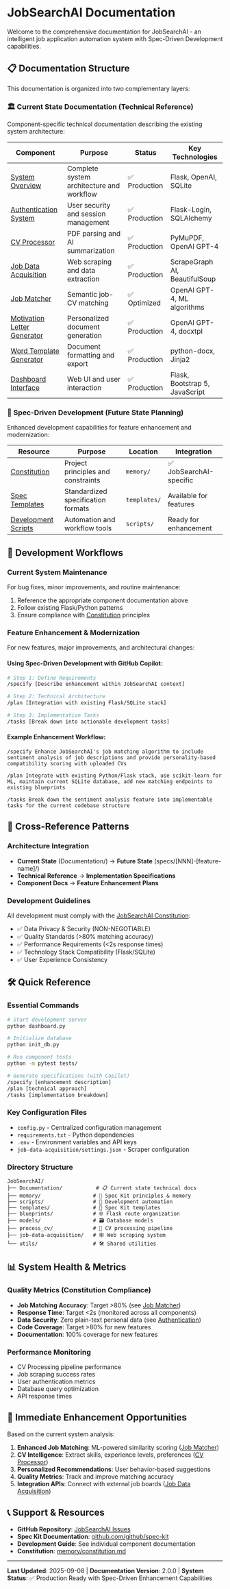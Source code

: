 # JobSearchAI Documentation

Welcome to the comprehensive documentation for JobSearchAI - an intelligent job application automation system with Spec-Driven Development capabilities.

## 📋 Documentation Structure

This documentation is organized into two complementary layers:

### 🏛️ Current State Documentation (Technical Reference)
Component-specific technical documentation describing the existing system architecture:

| Component | Purpose | Status | Key Technologies |
|-----------|---------|---------|------------------|
| [System Overview](System.md) | Complete system architecture and workflow | ✅ Production | Flask, OpenAI, SQLite |
| [Authentication System](Authentication_System.md) | User security and session management | ✅ Production | Flask-Login, SQLAlchemy |
| [CV Processor](CV_Processor.md) | PDF parsing and AI summarization | ✅ Production | PyMuPDF, OpenAI GPT-4 |
| [Job Data Acquisition](Job_Data_Acquisition.md) | Web scraping and data extraction | ✅ Production | ScrapeGraph AI, BeautifulSoup |
| [Job Matcher](Job_Matcher.md) | Semantic job-CV matching | ✅ Optimized | OpenAI GPT-4, ML algorithms |
| [Motivation Letter Generator](Motivation_Letter_Generator.md) | Personalized document generation | ✅ Production | OpenAI GPT-4, docxtpl |
| [Word Template Generator](Word_Template_Generator.md) | Document formatting and export | ✅ Production | python-docx, Jinja2 |
| [Dashboard Interface](Dashboard.md) | Web UI and user interaction | ✅ Production | Flask, Bootstrap 5, JavaScript |

### 🌱 Spec-Driven Development (Future State Planning)
Enhanced development capabilities for feature enhancement and modernization:

| Resource | Purpose | Location | Integration |
|----------|---------|----------|-------------|
| [Constitution](../memory/constitution.md) | Project principles and constraints | `memory/` | ✅ JobSearchAI-specific |
| [Spec Templates](../templates/) | Standardized specification formats | `templates/` | Available for features |
| [Development Scripts](../scripts/) | Automation and workflow tools | `scripts/` | Ready for enhancement |

## 🚀 Development Workflows

### Current System Maintenance
For bug fixes, minor improvements, and routine maintenance:
1. Reference the appropriate component documentation above
2. Follow existing Flask/Python patterns
3. Ensure compliance with [Constitution](../memory/constitution.md) principles

### Feature Enhancement & Modernization  
For new features, major improvements, and architectural changes:

#### Using Spec-Driven Development with GitHub Copilot:
```bash
# Step 1: Define Requirements
/specify [Describe enhancement within JobSearchAI context]

# Step 2: Technical Architecture  
/plan [Integration with existing Flask/SQLite stack]

# Step 3: Implementation Tasks
/tasks [Break down into actionable development tasks]
```

#### Example Enhancement Workflow:
```
/specify Enhance JobSearchAI's job matching algorithm to include sentiment analysis of job descriptions and provide personality-based compatibility scoring with uploaded CVs

/plan Integrate with existing Python/Flask stack, use scikit-learn for ML, maintain current SQLite database, add new matching endpoints to existing blueprints

/tasks Break down the sentiment analysis feature into implementable tasks for the current codebase structure
```

## 🔗 Cross-Reference Patterns

### Architecture Integration
- **Current State** (Documentation/) → **Future State** (specs/[NNN]-[feature-name]/)
- **Technical Reference** → **Implementation Specifications**
- **Component Docs** → **Feature Enhancement Plans**

### Development Guidelines
All development must comply with the [JobSearchAI Constitution](../memory/constitution.md):
- ✅ Data Privacy & Security (NON-NEGOTIABLE)
- ✅ Quality Standards (>80% matching accuracy)  
- ✅ Performance Requirements (<2s response times)
- ✅ Technology Stack Compatibility (Flask/SQLite)
- ✅ User Experience Consistency

## 🛠️ Quick Reference

### Essential Commands
```bash
# Start development server
python dashboard.py

# Initialize database
python init_db.py

# Run component tests
python -m pytest tests/

# Generate specifications (with Copilot)
/specify [enhancement description]
/plan [technical approach]
/tasks [implementation breakdown]
```

### Key Configuration Files
- `config.py` - Centralized configuration management
- `requirements.txt` - Python dependencies
- `.env` - Environment variables and API keys
- `job-data-acquisition/settings.json` - Scraper configuration

### Directory Structure
```
JobSearchAI/
├── Documentation/           # 📋 Current state technical docs
├── memory/                 # 🧠 Spec Kit principles & memory
├── scripts/                # 🔧 Development automation
├── templates/              # 📝 Spec Kit templates
├── blueprints/             # 🌐 Flask route organization
├── models/                 # 🗃️ Database models
├── process_cv/             # 📄 CV processing pipeline
├── job-data-acquisition/   # 🕸️ Web scraping system
└── utils/                  # 🛠️ Shared utilities
```

## 📊 System Health & Metrics

### Quality Metrics (Constitution Compliance)
- **Job Matching Accuracy**: Target >80% (see [Job Matcher](Job_Matcher.md))
- **Response Time**: Target <2s (monitored across all components)
- **Data Security**: Zero plain-text personal data (see [Authentication](Authentication_System.md))
- **Code Coverage**: Target >80% for new features
- **Documentation**: 100% coverage for new features

### Performance Monitoring
- CV Processing pipeline performance
- Job scraping success rates  
- User authentication metrics
- Database query optimization
- API response times

## 🎯 Immediate Enhancement Opportunities

Based on the current system analysis:

1. **Enhanced Job Matching**: ML-powered similarity scoring ([Job Matcher](Job_Matcher.md))
2. **CV Intelligence**: Extract skills, experience levels, preferences ([CV Processor](CV_Processor.md))  
3. **Personalized Recommendations**: User behavior-based suggestions
4. **Quality Metrics**: Track and improve matching accuracy
5. **Integration APIs**: Connect with external job boards ([Job Data Acquisition](Job_Data_Acquisition.md))

## 📞 Support & Resources

- **GitHub Repository**: [JobSearchAI Issues](https://github.com/ClaudioLutz/JobSearchAI/issues)
- **Spec Kit Documentation**: [github.com/github/spec-kit](https://github.com/github/spec-kit)
- **Development Guide**: See individual component documentation
- **Constitution**: [memory/constitution.md](../memory/constitution.md)

---

**Last Updated**: 2025-09-08 | **Documentation Version**: 2.0.0 | **System Status**: ✅ Production Ready with Spec-Driven Enhancement Capabilities
